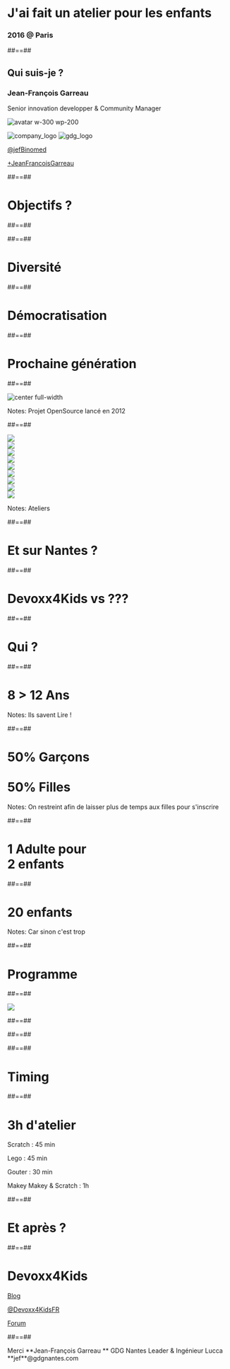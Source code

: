 
<!-- .slide: class="first-slide" -->

# **J'ai fait un atelier pour les enfants**

### 2016  @ **Paris**


##==##

<!-- .slide: class="who-am-i" -->

## Qui suis-je ?

### Jean-François Garreau

<!-- .element: class="descjf" -->
Senior innovation developper & Community Manager

![avatar w-300 wp-200](assets/images/jf.jpg)


![company_logo](assets/images/lucca_logo.png)
![gdg_logo](assets/images/GDG-Logo-carre.png)

<!-- .element: class="twitter" -->
[@jefBinomed](https://twitter.com/jefBinomed)

<!-- .element: class="gplus" -->
[+JeanFrancoisGarreau](http://plus.google.com/+JeanFrancoisGarreau)


##==##

<!-- .slide: class="transition-black"-->

# Objectifs ?

##==##

<!-- .slide: class="transition no-filter" data-background="./assets/images/kids_make.jpg" -->


##==##

<!-- .slide: class="transition-white"-->

# Diversité

##==##

<!-- .slide: class="transition-white"-->

# Démocratisation

##==##

<!-- .slide: class="transition-white"-->

# Prochaine génération  


##==##

<!-- .slide: class="transition-black no-filter" -->

![center full-width](/assets/images/devoxx4kids.png)

Notes:
Projet OpenSource lancé en 2012


##==##

<div class="flex-col">
    <div class="flex-hori">
        <div class="space">
            <img src="assets/images/robot_turtle.png" class="w-300 h-150">
        </div>
        <div class="space">
            <img src="assets/images/makey_makey_logo.png" class="w-300 h-150">
        </div>
        <div class="space">
            <img src="assets/images/scratch_logo.png" class="w-300 h-150">
        </div>
    </div>    
    <div class="flex-hori">
        <div class="space">
            <img src="assets/images/wedo.png" class="w-300 h-150">
        </div>
        <div class="space">
            <img src="assets/images/mindstorm_logo.png" class="w-300 h-150">
        </div>
        <div class="space">
            <img src="assets/images/arduino.png" class="w-300 h-150">
        </div>        
    </div>
    <div class="flex-hori">
        <div class="space">
            <img src="assets/images/AliceLeft.png" class="w-300 h-150">
        </div>
        <div class="space">
            <img src="assets/images/greenfoot.png" class="w-300 h-150">
        </div>
        <div class="space">
            <img src="assets/images/nao.png" class="w-300 h-150">
        </div>        
    </div>
</div>

Notes:
Ateliers

##==##

<!-- .slide: class="transition-black no-filter" -->

# Et sur Nantes ?

##==##

<!-- .slide: class="transition-white no-filter" -->

# Devoxx4Kids vs ???

##==##

<!-- .slide: class="transition-black no-filter" -->

# Qui ?

##==##

<!-- .slide: class="transition-white no-filter" -->

# 8  >  12 Ans

Notes:
Ils savent Lire !

##==##

<!-- .slide: class="transition" data-background="linear-gradient(135deg, #2d91e2 0%, #2d91e2 49%,#f98686 50%, #f98686 100%)" -->


# 50% Garçons <br> <br> 50% Filles  <!-- .element: style="color:white" -->

Notes:
On restreint afin de laisser plus de temps aux filles pour s'inscrire

##==##

<!-- .slide: class="transition-white no-filter" -->

# 1 Adulte pour <br>2 enfants 


##==##

<!-- .slide: class="transition-white no-filter" -->

# 20 enfants

Notes:
Car sinon c'est trop 


##==##

<!-- .slide: class="transition-black no-filter" -->

# Programme

##==##

<!-- .slide: class="transition no-filter" -->

![](/assets/images/scratch.png) <!-- .element: style="margin-top:-100px" -->
  

##==##

<!-- .slide: class="transition no-filter" data-background="/assets/images/mindstorm.jpg"   -->

##==##

<!-- .slide: class="transition no-filter" data-background="/assets/images/makey_makey.png"   -->

##==##

<!-- .slide: class="transition-black"-->

# Timing

##==##

# 3h d'atelier

<!-- .element class="fragment" -->
Scratch : 45 min 

<!-- .element class="fragment" -->
Lego : 45 min 

<!-- .element class="fragment" -->
Gouter : 30 min 

<!-- .element class="fragment" -->
Makey Makey & Scratch : 1h

##==##

<!-- .slide: class="transition-black"-->

# Et après ?

##==##

# Devoxx4Kids

[Blog](http://www.devoxx4kids.org/france/category/blog/)

[@Devoxx4KidsFR](https://twitter.com/Devoxx4KidsFR)

[Forum](https://groups.google.com/forum/?fromgroups=#!forum/devoxx4kids-fr)


##==##

<!-- .slide: class="last-slide" -->

<!-- .element: class="thank-message" --> Merci  

<!-- .element: class="presenter" --> **Jean-François Garreau  **

<!-- .element: class="work-rule" --> GDG Nantes Leader & Ingénieur Lucca  

<!-- .element: class="email" --> **jef**@gdgnantes.com  

